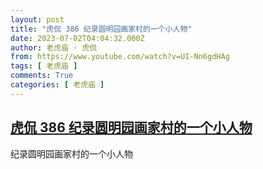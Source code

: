 ```yaml
---
layout: post
title: "虎侃 386 纪录圆明园画家村的一个小人物"
date: 2023-07-02T04:04:32.000Z
author: 老虎庙 · 虎侃
from: https://www.youtube.com/watch?v=UI-Nn6gdHAg
tags: [ 老虎庙 ]
comments: True
categories: [ 老虎庙 ]
---
```

<!--1688270672000-->
[虎侃 386 纪录圆明园画家村的一个小人物](https://www.youtube.com/watch?v=UI-Nn6gdHAg)
------

<div>
纪录圆明园画家村的一个小人物
</div>
